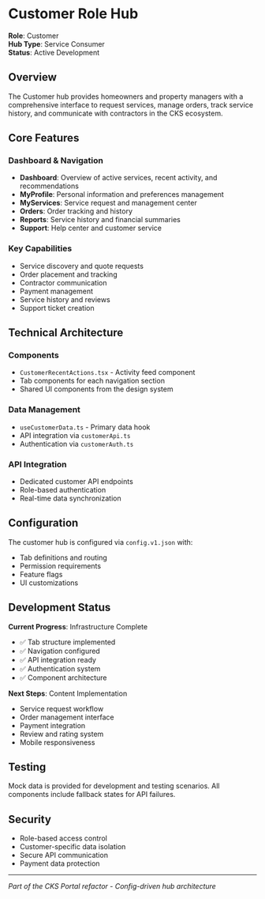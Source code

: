 # Customer Role Hub

**Role**: Customer  
**Hub Type**: Service Consumer  
**Status**: Active Development  

## Overview

The Customer hub provides homeowners and property managers with a comprehensive interface to request services, manage orders, track service history, and communicate with contractors in the CKS ecosystem.

## Core Features

### Dashboard & Navigation
- **Dashboard**: Overview of active services, recent activity, and recommendations
- **MyProfile**: Personal information and preferences management
- **MyServices**: Service request and management center
- **Orders**: Order tracking and history
- **Reports**: Service history and financial summaries
- **Support**: Help center and customer service

### Key Capabilities
- Service discovery and quote requests
- Order placement and tracking
- Contractor communication
- Payment management
- Service history and reviews
- Support ticket creation

## Technical Architecture

### Components
- `CustomerRecentActions.tsx` - Activity feed component
- Tab components for each navigation section
- Shared UI components from the design system

### Data Management
- `useCustomerData.ts` - Primary data hook
- API integration via `customerApi.ts`
- Authentication via `customerAuth.ts`

### API Integration
- Dedicated customer API endpoints
- Role-based authentication
- Real-time data synchronization

## Configuration

The customer hub is configured via `config.v1.json` with:
- Tab definitions and routing
- Permission requirements
- Feature flags
- UI customizations

## Development Status

**Current Progress**: Infrastructure Complete
- ✅ Tab structure implemented
- ✅ Navigation configured
- ✅ API integration ready
- ✅ Authentication system
- ✅ Component architecture

**Next Steps**: Content Implementation
- Service request workflow
- Order management interface
- Payment integration
- Review and rating system
- Mobile responsiveness

## Testing

Mock data is provided for development and testing scenarios. All components include fallback states for API failures.

## Security

- Role-based access control
- Customer-specific data isolation
- Secure API communication
- Payment data protection

---

*Part of the CKS Portal refactor - Config-driven hub architecture*